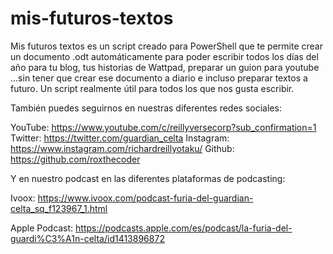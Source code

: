 # mis-futuros-textos
Mis futuros textos es un script creado para PowerShell que te permite crear un documento .odt automáticamente para poder escribir todos los días del año para tu blog, tus historias de Wattpad, preparar un guion para youtube ...sin tener que crear ese documento a diario e incluso preparar textos a futuro. Un script realmente útil para todos los que nos gusta escribir.   

También puedes seguirnos en nuestras diferentes redes sociales:
 
YouTube: https://www.youtube.com/c/reillyversecorp?sub_confirmation=1 
Twitter: https://twitter.com/guardian_celta
Instagram: https://www.instagram.com/richardreillyotaku/ 
Github: https://github.com/roxthecoder

Y en nuestro podcast en las diferentes plataformas de podcasting:

Ivoox: https://www.ivoox.com/podcast-furia-del-guardian-celta_sq_f123967_1.html

Apple Podcast: https://podcasts.apple.com/es/podcast/la-furia-del-guardi%C3%A1n-celta/id1413896872
